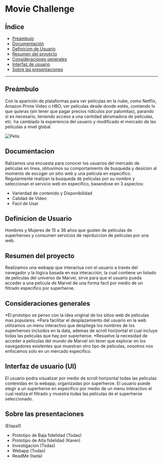 
# Movie Challenge

## Índice

- [Preámbulo](#preámbulo)
- [Documentación](#Documentacón)
- [Definicion de Usuario](#Definicion-de-Usuario)
- [Resumen del proyecto](#resumen-del-proyecto)
- [Consideraciones generales](#consideraciones-generales)
- [Interfaz de usuario](#Interfaz-de-usuario)
- [Sobre las presentaciones](#Sobre-las-presentaciones)

---

## Preámbulo

Con la aparición de plataformas para ver películas en la nube, como Netflix,
Amazon Prime Video o HBO, ver películas desde donde estés, comiendo lo que quieras
(sin tener que pagar precios ridículos por palomitas), parando si es necesario, teniendo acceso a una cantidad abrumadora de películas, etc. ha cambiado la experiencia del usuario
y modificado el mercado de las películas a nivel global.

![Pelis](https://i.giphy.com/media/3o6Ztl7RvfwCp9mqhW/source.gif)

## Documentacion
Ralizamos una encuesta para conocer los usuarios del mercado de peliculas en linea, obtuvimos su comportamiento de busqueda y desicion al momento de escoger un sitio web y una pelicula en especifico.
Regularmente realizan la busqueda de peliculas por su nombre y seleccionan el servicio web en especifico, basandose en 3 aspectos:
* Varierdad de contenido y Disponibilidad
* Calidad de Video
* Facil de Usar

## Definicion de Usuario
Hombres y Mujeres de 15 a 36 años que gusten de peliculas de superheroes y consumen servicios de reprduccion de peliculas por una web.

## Resumen del proyecto

Realizamos una webapp que interactua con el usuario a través del navegador y la lógica basada en esa interacción, la cual contiene un listado de peliculas del universo de Marvel, sirve para que el usuario pueda acceder a una pelicula de Marvel de una forma facil por medio de un filtrado especifico por superheroe.

## Consideraciones generales
*El prototipo se penso con la idea original de los sitios web de peliculas mas populares.
*Para facilitar el desplazamiento del usuario en la web utilizamos un menu interactivo que despliega los nombres de los superheroes incluidos en la data, ademas de scroll horizontal el cual incluye todas las peliculas que hay por superheroe.
*Resuelve la necesidad de acceder a peliculas del mundo de Marvel sin tener que explorar en los navegadores existentes que muestran otro tipo de peliculas, nosotros nos enfocamos solo en un mercado especifico.

## Interfaz de usuario (UI)
El usuario podra visualizar por medio de scroll horizontal todas las peliculas contenidas en la webapp, organizadas por superheroe.
El usuario puede elegir a un superheroe en especifico por medio de un menu interactivo el cual realiza el filtrado y muestra todas las peliculas de el superheroe seleccionado.

## Sobre las presentaciones
(Etapa1)
- Prototipo de Baja fidelidad (Todas)
- Prototipo de Alta fidelidad (Karen)
- Investigacion (Todas)
- Webapp (Todas)
- ReadMe (Isela)

